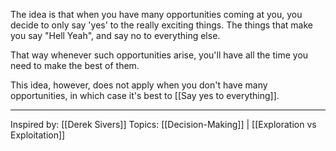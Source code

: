 The idea is that when you have many opportunities coming at you, you decide to only say 'yes' to the really exciting things. The things that make you say "Hell Yeah", and say no to everything else.

That way whenever such opportunities arise, you'll have all the time you need to make the best of them.

This idea, however, does not apply when you don't have many opportunities, in which case it's best to [[Say yes to everything]].

-------------------
Inspired by: [[Derek Sivers]]
Topics: [[Decision-Making]] | [[Exploration vs Exploitation]]